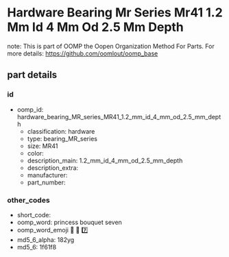 # Hardware Bearing Mr Series Mr41 1.2 Mm Id 4 Mm Od 2.5 Mm Depth  

note: This is part of OOMP the Oopen Organization Method For Parts. For more details: https://github.com/oomlout/oomp_base

##  part details





### id
* oomp_id: hardware_bearing_MR_series_MR41_1.2_mm_id_4_mm_od_2.5_mm_depth
  * classification: hardware
  * type: bearing_MR_series
  * size: MR41
  * color: 
  * description_main: 1.2_mm_id_4_mm_od_2.5_mm_depth
  * description_extra: 
  * manufacturer: 
  * part_number: 

### other_codes
* short_code: 
* oomp_word: princess bouquet seven
* oomp_word_emoji :princess: :bouquet: :seven:
* md5_6_alpha: 182yg
* md5_6: 1f61f8